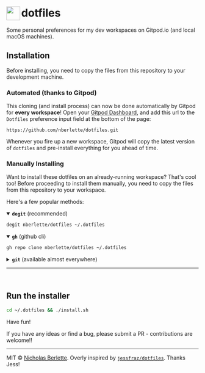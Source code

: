 # <img src="https://cdn.berlette.com/svg/dotfiles.svg" alt="" width="36" align="left" /> dotfiles

Some personal preferences for my dev workspaces on Gitpod.io (and local macOS machines).

## Installation

Before installing, you need to copy the files from this repository to your development machine.

### Automated (thanks to Gitpod)

This cloning (and install process) can now be done automatically by Gitpod for **every workspace**! Open your [Gitpod Dashboard](https://gitpod.io/dashboard), and add this url to the `Dotfiles` preference input field at the bottom of the page:

    https://github.com/nberlette/dotfiles.git

Whenever you fire up a new workspace, Gitpod will copy the latest version of `dotfiles` and pre-install everything for you ahead of time.

### Manually Installing

Want to install these dotfiles on an already-running workspace? That's cool too! Before proceeding to install them manually, you need to copy the files from this repository to your workspace.

Here's a few popular methods:

<details open><summary><strong><code>degit</code></strong> (recommended)</summary>

```bash
degit nberlette/dotfiles ~/.dotfiles
```

</details>
<details open><summary><strong><code>gh</code></strong> (github cli)</summary>

```bash
gh repo clone nberlette/dotfiles ~/.dotfiles
```

</details>
<details><summary><strong><code>git</code></strong> (available almost everywhere)</summary>

```bash
git clone --depth 1 https://github.com/nberlette/dotfiles.git ~/.dotfiles
```

</details>

---

<br>

## Run the installer

```bash
cd ~/.dotfiles && ./install.sh
```

Have fun!

If you have any ideas or find a bug, please submit a PR - contributions are welcome!!

---


MIT © [Nicholas Berlette](https://github.com/nberlette). Overly inspired by [`jessfraz/dotfiles`](https://github.com/jessfraz/dotfiles). Thanks Jess!

